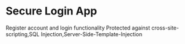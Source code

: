 
Secure Login App
================================

Register account and login functionality
Protected against cross-site-scripting,SQL Injection,Server-Side-Template-Injection
